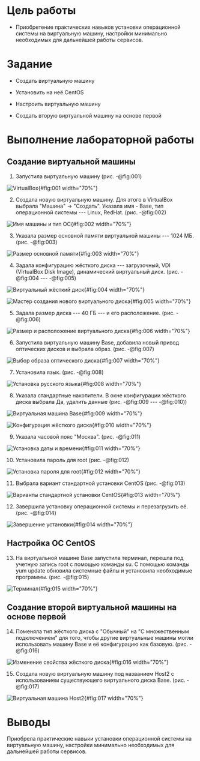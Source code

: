 # Цель работы

- Приобретение практических навыков установки операционной системы на
виртуальную машину, настройки минимально необходимых для дальнейшей
работы сервисов.

# Задание

- Создать виртуальную машину

- Установить на неё CentOS

- Настроить виртуальную машину

- Создать вторую виртуальной машину на основе первой

# Выполнение лабораторной работы

## Создание виртуальной машины

1. Запустила виртуальную машину (рис. -@fig:001)

![VirtualBox](https://github.com/vsfilippova/Lab01InfS/blob/main/scr/1.jpg){#fig:001 width="70%"}

2. Создала новую виртуальную машину. Для этого в VirtualBox выбрала
"Машина" -\> "Создать". Указала имя - Base, тип операционной системы ---
Linux, RedHat. (рис. -@fig:002)

![Имя машины и тип ОС](https://github.com/vsfilippova/Lab01InfS/blob/main/scr/2.jpg){#fig:002 width="70%"}

3. Указала размер основной памяти виртуальной машины --- 1024 МБ. (рис.
-@fig:003)

![Размер основной памяти](https://github.com/vsfilippova/Lab01InfS/blob/main/scr/3.jpg){#fig:003 width="70%"}

4. Задала конфигурацию жёсткого диска --- загрузочный, VDI (VirtualBox Disk
Image), динамический виртуальный диск. (рис. -@fig:004 --- -@fig:005)

![Виртуальный жёсткий диск](https://github.com/vsfilippova/Lab01InfS/blob/main/scr/4.jpg){#fig:004 width="70%"}

![Мастер создания нового виртуального диска](https://github.com/vsfilippova/Lab01InfS/blob/main/scr/5.jpg){#fig:005
width="70%"}

5. Задала размер диска --- 40 ГБ --- и его расположение. (рис. -@fig:006)

![Размер и расположение виртуального диска](https://github.com/vsfilippova/Lab01InfS/blob/main/scr/6.jpg){#fig:006
width="70%"}

6. Запустила виртуальную машину Base, добавила новый привод оптических
дисков и выбрала образ. (рис. -@fig:007)

![Выбор образа оптического диска](https://github.com/vsfilippova/Lab01InfS/blob/main/scr/7.jpg){#fig:007 width="70%"}

7. Установила язык. (рис. -@fig:008)

![Установка русского языка](https://github.com/vsfilippova/Lab01InfS/blob/main/scr/8.jpg){#fig:008 width="70%"}

8. Указала стандартные накопители. В окне конфигурации жёсткого диска
выбрала Да, удалить данные (рис. -@fig:009 --- -@fig:010))

![Виртуальная машина Base](https://github.com/vsfilippova/Lab01InfS/blob/main/scr/9.jpg){#fig:009 width="70%"}

![Конфигурация жёсткого диска](https://github.com/vsfilippova/Lab01InfS/blob/main/scr/10.jpg){#fig:010 width="70%"}

9. Указала часовой пояс "Москва". (рис. -@fig:011)

![Установка даты и времени](https://github.com/vsfilippova/Lab01InfS/blob/main/scr/11.jpg.jpg){#fig:011 width="70%"}

10. Установила пароль для root (рис. -@fig:012)

![Установка пароля для root](https://github.com/vsfilippova/Lab01InfS/blob/main/scr/12.jpg){#fig:012 width="70%"}

11. Выбрала вариант стандартной установки CentOS (рис. -@fig:013)

![Варианты стандартной установки CentOS](https://github.com/vsfilippova/Lab01InfS/blob/main/scr/13.jpg){#fig:013
width="70%"}

12. Завершила установку операционной системы и перезагрузить её. (рис.
-@fig:014)

![Завершение установки](https://github.com/vsfilippova/Lab01InfS/blob/main/scr/14.jpg){#fig:014 width="70%"}

## Настройка ОС CentOS

13. На виртуальной машине Base запустила терминал, перешла под учетную
запись root с помощью команды su. С помощью команды yum update обновила
системные файлы и установила необходимые программы. (рис. -@fig:015)

![Терминал](https://github.com/vsfilippova/Lab01InfS/blob/main/scr/15.jpg){#fig:015 width="70%"}

## Создание второй виртуальной машины на основе первой

14. Поменяла тип жёсткого диска с "Обычный" на "С множественным
подключением" для того, чтобы другие виртуальные машины могли
использовать машину Base и её конфигурацию как базовую. (рис. -@fig:016)

![Изменение свойства жёсткого диска](https://github.com/vsfilippova/Lab01InfS/blob/main/scr/16.jpg){#fig:016 width="70%"}

15. Создала новую виртуальную машину под названием Host2 с использованием
существующего виртуального диска Base. (рис. -@fig:017)

![Виртуальная машина Host2](https://github.com/vsfilippova/Lab01InfS/blob/main/scr/17.jpg){#fig:017 width="70%"}

# Выводы

Приобрела практические навыки установки операционной системы на
виртуальную машину, настройки минимально необходимых для дальнейшей
работы сервисов.
